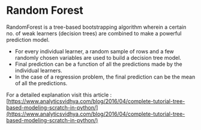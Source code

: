# Random Forest

RandomForest is a tree-based bootstrapping algorithm wherein a certain no. of weak learners (decision trees) are combined to make a powerful prediction model.

* For every individual learner, a random sample of rows and a few randomly chosen variables are used to build a decision tree model.
* Final prediction can be a function of all the predictions made by the individual learners.
* In the case of a regression problem, the final prediction can be the mean of all the predictions.

For a detailed explanation visit this article  : [https://www.analyticsvidhya.com/blog/2016/04/complete-tutorial-tree-based-modeling-scratch-in-python/](https://www.analyticsvidhya.com/blog/2016/04/complete-tutorial-tree-based-modeling-scratch-in-python/)
